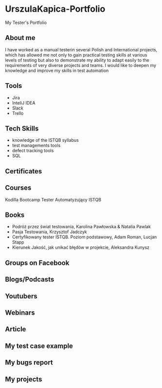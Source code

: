# UrszulaKapica-Portfolio

My Tester's Portfolio

## About me

I have worked as a manual testerin
several Polish and International projects,
which has allowed me not only to gain
practical testing skills at various levels of
testing but also to demonstrate my
ability to adapt easily to the
requirements of very diverse projects
and teams. I would like to deepen my
knowledge and improve my skills in test
automation

## Tools

* Jira
* InteliJ IDEA
* Slack
* Trello

## Tech Skills

* knowledge of the ISTQB syllabus
* test managements tools
* defect tracking tools
* SQL


## Certificates

## Courses

Kodilla Bootcamp Tester Automatyzujący ISTQB

## Books

* Podróż przez świat testowania, Karolina Pawłowska & Natalia Pawlak
* Pasja Testowania, Krzysztof Jadczyk
* Certyfikowany tester ISTQB. Poziom podstawowy, Adam Roman, Lucjan Stapp
* Kierunek Jakość, jak unikać błędów w projekcie, Aleksandra Kunysz

## Groups on Facebook

## Blogs/Podcasts

## Youtubers

## Webinars

## Article

## My test case example

## My bugs report

## My projects
